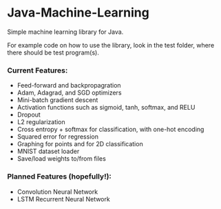 # Java-Machine-Learning
Simple machine learning library for Java.


For example code on how to use the library, look in the test folder, where there should be test program(s).

### Current Features:
- Feed-forward and backpropagration
- Adam, Adagrad, and SGD optimizers
- Mini-batch gradient descent
- Activation functions such as sigmoid, tanh, softmax, and RELU
- Dropout
- L2 regularization
- Cross entropy + softmax for classification, with one-hot encoding
- Squared error for regression
- Graphing for points and for 2D classification
- MNIST dataset loader
- Save/load weights to/from files

### Planned Features (hopefully!):
- Convolution Neural Network
- LSTM Recurrent Neural Network
